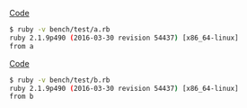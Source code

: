 [Code](../bench/test/a.rb)

```sh
$ ruby -v bench/test/a.rb
ruby 2.1.9p490 (2016-03-30 revision 54437) [x86_64-linux]
from a

```

[Code](../bench/test/b.rb)

```sh
$ ruby -v bench/test/b.rb
ruby 2.1.9p490 (2016-03-30 revision 54437) [x86_64-linux]
from b

```
